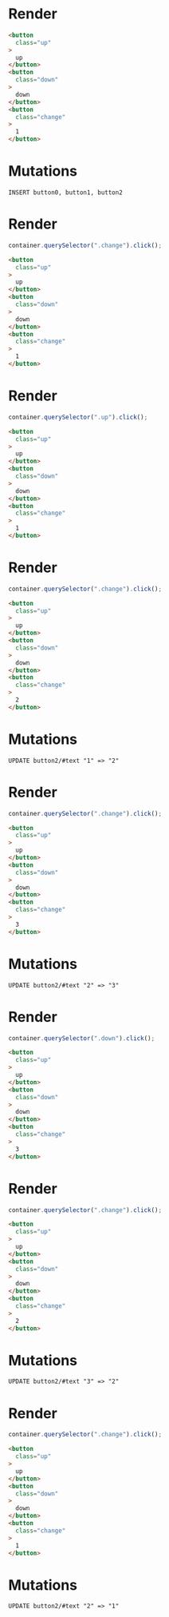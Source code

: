 # Render
```html
<button
  class="up"
>
  up
</button>
<button
  class="down"
>
  down
</button>
<button
  class="change"
>
  1
</button>
```

# Mutations
```
INSERT button0, button1, button2
```

# Render
```js
container.querySelector(".change").click();
```
```html
<button
  class="up"
>
  up
</button>
<button
  class="down"
>
  down
</button>
<button
  class="change"
>
  1
</button>
```


# Render
```js
container.querySelector(".up").click();
```
```html
<button
  class="up"
>
  up
</button>
<button
  class="down"
>
  down
</button>
<button
  class="change"
>
  1
</button>
```


# Render
```js
container.querySelector(".change").click();
```
```html
<button
  class="up"
>
  up
</button>
<button
  class="down"
>
  down
</button>
<button
  class="change"
>
  2
</button>
```

# Mutations
```
UPDATE button2/#text "1" => "2"
```

# Render
```js
container.querySelector(".change").click();
```
```html
<button
  class="up"
>
  up
</button>
<button
  class="down"
>
  down
</button>
<button
  class="change"
>
  3
</button>
```

# Mutations
```
UPDATE button2/#text "2" => "3"
```

# Render
```js
container.querySelector(".down").click();
```
```html
<button
  class="up"
>
  up
</button>
<button
  class="down"
>
  down
</button>
<button
  class="change"
>
  3
</button>
```


# Render
```js
container.querySelector(".change").click();
```
```html
<button
  class="up"
>
  up
</button>
<button
  class="down"
>
  down
</button>
<button
  class="change"
>
  2
</button>
```

# Mutations
```
UPDATE button2/#text "3" => "2"
```

# Render
```js
container.querySelector(".change").click();
```
```html
<button
  class="up"
>
  up
</button>
<button
  class="down"
>
  down
</button>
<button
  class="change"
>
  1
</button>
```

# Mutations
```
UPDATE button2/#text "2" => "1"
```